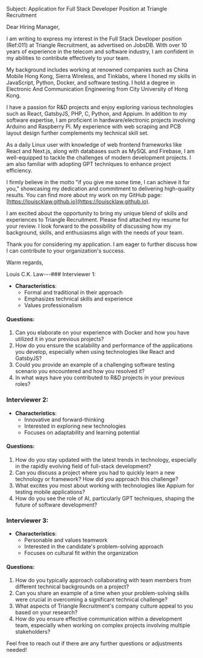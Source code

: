 Subject: Application for Full Stack Developer Position at Triangle Recruitment

Dear Hiring Manager,

I am writing to express my interest in the Full Stack Developer position (Ref:011) at Triangle Recruitment, as advertised on JobsDB. With over 10 years of experience in the telecom and software industry, I am confident in my abilities to contribute effectively to your team.

My background includes working at renowned companies such as China Mobile Hong Kong, Sierra Wireless, and Tinklabs, where I honed my skills in JavaScript, Python, Docker, and software testing. I hold a degree in Electronic And Communication Engineering from City University of Hong Kong.

I have a passion for R&D projects and enjoy exploring various technologies such as React, GatsbyJS, PHP, C, Python, and Appium. In addition to my software expertise, I am proficient in hardware/electronic projects involving Arduino and Raspberry Pi. My experience with web scraping and PCB layout design further complements my technical skill set.

As a daily Linux user with knowledge of web frontend frameworks like React and Next.js, along with databases such as MySQL and Firebase, I am well-equipped to tackle the challenges of modern development projects. I am also familiar with adopting GPT techniques to enhance project efficiency.

I firmly believe in the motto "if you give me some time, I can achieve it for you," showcasing my dedication and commitment to delivering high-quality results. You can find more about my work on my GitHub page: [https://louiscklaw.github.io](https://louiscklaw.github.io).

I am excited about the opportunity to bring my unique blend of skills and experiences to Triangle Recruitment. Please find attached my resume for your review. I look forward to the possibility of discussing how my background, skills, and enthusiasms align with the needs of your team.

Thank you for considering my application. I am eager to further discuss how I can contribute to your organization's success.

Warm regards,

Louis C.K. Law---### Interviewer 1: 
- **Characteristics**: 
  - Formal and traditional in their approach
  - Emphasizes technical skills and experience
  - Values professionalism

#### Questions:
1. Can you elaborate on your experience with Docker and how you have utilized it in your previous projects?
2. How do you ensure the scalability and performance of the applications you develop, especially when using technologies like React and GatsbyJS?
3. Could you provide an example of a challenging software testing scenario you encountered and how you resolved it?
4. In what ways have you contributed to R&D projects in your previous roles?

### Interviewer 2:
- **Characteristics**:
  - Innovative and forward-thinking
  - Interested in exploring new technologies
  - Focuses on adaptability and learning potential

#### Questions:
1. How do you stay updated with the latest trends in technology, especially in the rapidly evolving field of full-stack development?
2. Can you discuss a project where you had to quickly learn a new technology or framework? How did you approach this challenge?
3. What excites you most about working with technologies like Appium for testing mobile applications?
4. How do you see the role of AI, particularly GPT techniques, shaping the future of software development?

### Interviewer 3:
- **Characteristics**:
  - Personable and values teamwork
  - Interested in the candidate's problem-solving approach
  - Focuses on cultural fit within the organization

#### Questions:
1. How do you typically approach collaborating with team members from different technical backgrounds on a project?
2. Can you share an example of a time when your problem-solving skills were crucial in overcoming a significant technical challenge?
3. What aspects of Triangle Recruitment's company culture appeal to you based on your research?
4. How do you ensure effective communication within a development team, especially when working on complex projects involving multiple stakeholders?

Feel free to reach out if there are any further questions or adjustments needed!